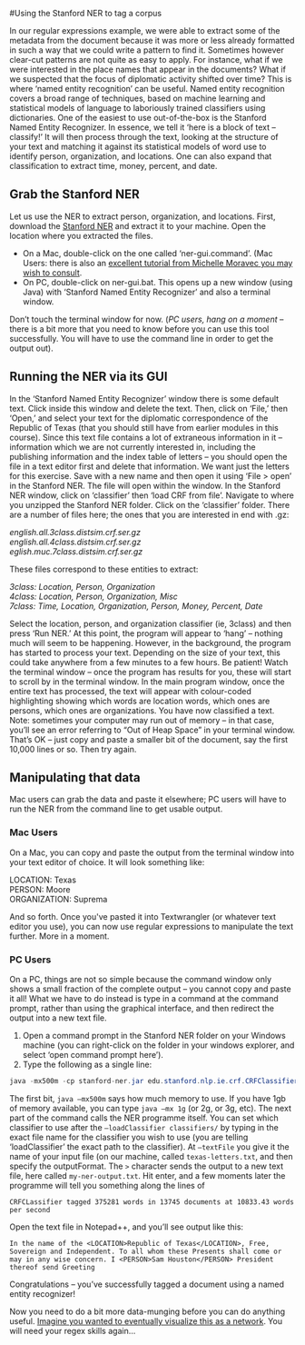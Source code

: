#Using the Stanford NER to tag a corpus

In our regular expressions example, we were able to extract some of the metadata from the document because it was more or less already formatted in such a way that we could write a pattern to find it. Sometimes however clear-cut patterns are not quite as easy to apply. For instance, what if we were interested in the place names that appear in the documents? What if we suspected that the focus of diplomatic activity shifted over time? This is where ‘named entity recognition’ can be useful. Named entity recognition covers a broad range of techniques, based on machine learning and statistical models of language to laboriously trained classifiers using dictionaries. One of the easiest to use out-of-the-box is the Stanford Named Entity Recognizer.  In essence, we tell it ‘here is a block of text – classify!’ It will then process through the text, looking at the structure of your text and matching it against its statistical models of word use to identify person, organization, and locations. One can also expand that classification to extract time, money, percent, and date. 

## Grab the Stanford NER

Let us use the NER to extract person, organization, and locations.  First, download the [Stanford NER](https://nlp.stanford.edu/software/CRF-NER.shtml#Download) and extract it to your machine. Open the location where you extracted the files. 
+ On a Mac, double-click on the one called ‘ner-gui.command’. (Mac Users: there is also an [excellent tutorial from Michelle Moravec you may wish to consult](http://historyinthecity.blogspot.ca/2014/06/how-to-use-stanfords-ner-and-extract.html).
+ On PC, double-click on ner-gui.bat. This opens up a new window (using Java) with ‘Stanford Named Entity Recognizer’ and also a terminal window. 

Don’t touch the terminal window for now. (*PC users, hang on a moment* – there is a bit more that you need to know before you can use this tool successfully. You will have to use the command line in order to get the output out).

## Running the NER via its GUI

In the ‘Stanford Named Entity Recognizer’ window there is some default text. Click inside this window and delete the text. Then, click on ‘File,’ then ‘Open,’ and select your text for the diplomatic correspondence of the Republic of Texas (that you should still have from earlier modules in this course). Since this text file contains a lot of extraneous information in it – information which we are not currently interested in, including the publishing information and the index table of letters – you should open the file in a text editor first and delete that information. We want just the letters for this exercise. Save with a new name and then open it using ‘File > open’ in the Stanford NER. The file will open within the window. In the Stanford NER window, click on ‘classifier’ then ‘load CRF from file’. Navigate to where you unzipped the Stanford NER folder. Click on the ‘classifier’ folder. There are a number of files here; the ones that you are interested in end with .gz:

*english.all.3class.distsim.crf.ser.gz*<br>
*english.all.4class.distsim.crf.ser.gz*<br>
*eglish.muc.7class.distsim.crf.ser.gz*

These files correspond to these entities to extract:

*3class:	Location, Person, Organization*<br>
*4class:	Location, Person, Organization, Misc*<br>
*7class:	Time, Location, Organization, Person, Money, Percent, Date*<br>

Select the location, person, and organization classifier (ie, 3class) and then press ‘Run NER.’ At this point, the program will appear to ‘hang’ – nothing much will seem to be happening. However, in the background, the program has started to process your text. Depending on the size of your text, this could take anywhere from a few minutes to a few hours. Be patient! Watch the terminal window – once the program has results for you, these will start to scroll by in the terminal window. In the main program window, once the entire text has processed, the text will appear with colour-coded highlighting showing which words are location words, which ones are persons, which ones are organizations. You have now classified a text. Note: sometimes your computer may run out of memory – in that case, you’ll see an error referring to “Out of Heap Space” in your terminal window. That’s OK – just copy and paste a smaller bit of the document, say the first 10,000 lines or so. Then try again.

## Manipulating that data

Mac users can grab the data and paste it elsewhere; PC users will have to run the NER from the command line to get usable output.

### Mac Users

On a Mac, you can copy and paste the output from the terminal window into your text editor of choice. It will look something like: 

LOCATION: Texas<Br>
PERSON: Moore<Br>
ORGANIZATION: Suprema<Br>

And so forth. Once you've pasted it into Textwrangler (or whatever text editor you use), you can now use regular expressions to manipulate the text further. More in a moment.

### PC Users
On a PC, things are not so simple because the command window only shows a small fraction of the complete output – you cannot copy and paste it all! What we have to do instead is type in a command at the command prompt, rather than using the graphical interface, and then redirect the output into a new text file. 

1.	Open a command prompt in the Stanford NER folder on your Windows machine (you can right-click on the folder in your windows explorer, and select ‘open command prompt here’).
2.	Type the following as a single line:

```Java
java -mx500m -cp stanford-ner.jar edu.stanford.nlp.ie.crf.CRFClassifier -loadClassifier classifiers/english.all.3class.distsim.crf.ser.gz -textFile texas-letters.txt -outputFormat inlineXML > “my-ner-output.txt”
```

The first bit, ```java –mx500m``` says how much memory to use. If you have 1gb of memory available, you can type ```java –mx 1g``` (or 2g, or 3g, etc). The next part of the command calls the NER programme itself.  You can set which classifier to use after the ```–loadClassifier classifiers/``` by typing in the exact file name for the classifier you wish to use (you are telling ‘loadClassifier’ the exact path to the classifier). At ```–textFile``` you give it the name of your input file (on our machine, called ```texas-letters.txt```, and then specify the outputFormat.  The ```>``` character sends the output to a new text file, here called ```my-ner-output.txt```.  Hit enter, and a few moments later the programme will tell you something along the lines of

```CRFCLassifier tagged 375281 words in 13745 documents at 10833.43 words per second ```

Open the text file in Notepad++, and you’ll see output like this:

```In the name of the <LOCATION>Republic of Texas</LOCATION>, Free, Sovereign and Independent. To all whom these Presents shall come or may in any wise concern. I <PERSON>Sam Houston</PERSON> President thereof send Greeting```

Congratulations – you’ve successfully tagged a document using a named entity recognizer!

Now you need to do a bit more data-munging before you can do anything useful. [Imagine you wanted to eventually visualize this as a network](regex-ner.md). You will need your regex skills again...

